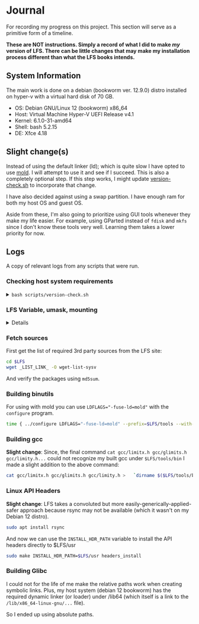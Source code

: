 # Journal
For recording my progress on this project. This section will serve as a primitive form of a timeline.

**These are NOT instructions. Simply a record of what I did to make _my_ version of LFS. There can be little 
changes that may make my installation process different than what the LFS books intends.**

## System Information
The main work is done on a debian (bookworm ver. 12.9.0) distro installed on hyper-v with a virtual hard disk of 70 GB.

- OS: Debian GNU/Linux 12 (bookworm) x86_64 
- Host: Virtual Machine Hyper-V UEFI Release v4.1
- Kernel: 6.1.0-31-amd64
- Shell: bash 5.2.15
- DE: Xfce 4.18

## Slight change(s)
Instead of using the default linker (ld); which is quite slow I have opted to use [mold](https://github.com/rui314/mold?tab=readme-ov-file#compile-mold).
I will attempt to use it and see if I succeed. This is also a completely optional step. If this step works, I 
might update [version-check.sh](scripts/version-check.sh) to incorporate that change.

I have also decided against using a swap partition. I have enough ram for both my host OS and guest OS.

Aside from these, I'm also going to prioritize using GUI tools whenever they make my life easier. For example,
using GParted instead of `fdisk` and `mkfs` since I don't know these tools very well. Learning them takes a lower priority for now.

## Logs
A copy of relevant logs from any scripts that were run.

### Checking host system requirements


<details>
<summary><code>bash scripts/version-check.sh</code></summary>
  
```bash 
OK:    Coreutils 9.1    >= 8.1
OK:    Bash      5.2.15 >= 3.2
ERROR: Cannot find ld (Binutils)
ERROR: Cannot find bison (Bison)
OK:    Diffutils 3.8    >= 2.8.1
OK:    Findutils 4.9.0  >= 4.2.31
ERROR: Cannot find gawk (Gawk)
ERROR: Cannot find gcc (GCC)
ERROR: Cannot find g++ (GCC (C++))
OK:    Grep      3.8    >= 2.5.1a
OK:    Gzip      1.12   >= 1.3.12
ERROR: Cannot find m4 (M4)
ERROR: Cannot find make (Make)
OK:    Patch     2.7.6  >= 2.5.4
OK:    Perl      5.36.0 >= 5.8.8
OK:    Python    3.11.2 >= 3.4
OK:    Sed       4.9    >= 4.1.5
OK:    Tar       1.34   >= 1.22
ERROR: Cannot find texi2any (Texinfo)
OK:    Xz        5.4.1  >= 5.0.0
OK:    Linux Kernel 6.1.0 >= 5.4
OK:    Linux Kernel supports UNIX 98 PTY
Aliases:
ERROR: awk  is NOT GNU
ERROR: yacc is NOT Bison
ERROR: sh   is NOT Bash
Compiler check:
scripts/version-check.sh: line 93: g++: command not found
ERROR: g++ does NOT work
OK: nproc reports 8 logical cores are available
```

Most of these errors can be fixed by:
```bash
sudo apt install build-essential
```

**Cannot find texi2any (TexInfo)**: `sudo apt install texinfo`

**awk is NOT GNU** | **yacc is NOT Bison**: `sudo apt install gawk bison`

<details>
<summary><strong>sh is NOT Bash</strong></summary>

The [`chsh`](https://manpages.ubuntu.com/manpages/focal/en/man1/chsh.1.html) command did NOT work on my system.

So I resorted to a rather unsightly solution:

```bash
sudo ln -sf /usr/bin/bash /usr/bin/sh
```
</details>
</details>


### LFS Variable, umask, mounting

<details>
  
In `.bashrc` for users **root** and **laughingclouds** (replace with your username):

```bash
export LFS=/mnt/lfs
umask 022    # my systems default value was already 0022
```

For mounting the lfs parition:

```bash
sudo mkdir -pv /mnt/$LFS    # parents, verbose
sudo mount -v -t ext4 /dev/sda3 $LFS    # verbose, type
```

For automatically mounting on every startup `sudo nano /etc/fstab`:

```bash
# new lfs partition /dev/sda3
/dev/sda3 /mnt/lfs      ext4    defaults        1       1
```
</details>


### Fetch sources

First get the list of required 3rd party sources from the LFS site:

```bash
cd $LFS
wget _LIST_LINK_ -O wget-list-sysv
```

And verify the packages using `md5sum`.


### Building binutils

For using with mold you can use `LDFLAGS="-fuse-ld=mold"` with the `configure` program.

```bash
time { ../configure LDFLAGS="-fuse-ld=mold" --prefix=$LFS/tools --with-sysroot=$LFS --target=$LFS_TGT --disable-nls --enable-gprofng=no --disable-werror --enable-new-dtags --enable-default-hash-style=gnu && make && make install; }
```

### Building gcc

**Slight change**:
Since, the final command `cat gcc/limitx.h gcc/glimits.h gcc/limity.h...` could not recognize my built gcc under `$LFS/tools/bin`
I made a slight addition to the above command:

```bash
cat gcc/limitx.h gcc/glimits.h gcc/limity.h >   `dirname $($LFS/tools/bin/$LFS_TGT-gcc -print-libgcc-file-name)`/include/limits.h
```


### Linux API Headers

**Slight change**:
LFS takes a convoluted but more easily-generically-applied-safer approach because rsync may not be available (which it wasn't on my Debian 12 distro).

```bash
sudo apt install rsync
```

And now we can use the `INSTALL_HDR_PATH` variable to install the API headers directly to $LFS/usr

```bash
sudo make INSTALL_HDR_PATH=$LFS/usr headers_install
```

### Building Glibc

I could not for the life of me make the relative paths work when creating symbolic links.
Plus, my host system (debian 12 bookworm) has the required dynamic linker (or loader) under /lib64 (which itself is a link to the `/lib/x86_64-linux-gnu/...` file).

So I ended up using absolute paths.
